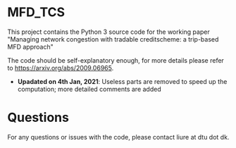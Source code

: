 # MFD_TCS
This project contains the Python 3 source code for the working paper "Managing network congestion with tradable creditscheme: a trip-based MFD approach"

The code should be self-explanatory enough, for more details please refer to https://arxiv.org/abs/2009.06965.

* **Upadated on 4th Jan, 2021**: Useless parts are removed to speed up the computation; more detailed comments are added

# Questions
For any questions or issues with the code, please contact liure at dtu dot dk.
